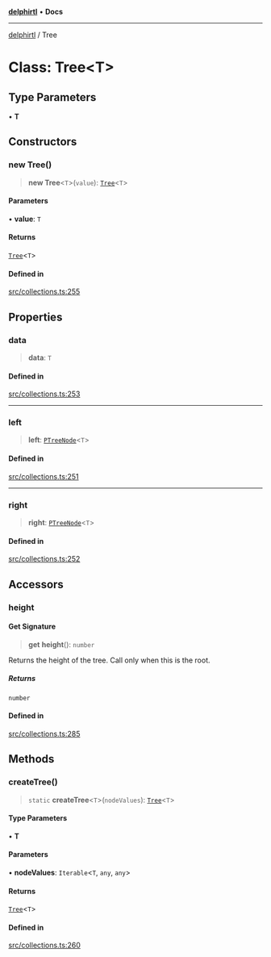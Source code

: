 [**delphirtl**](../README.md) • **Docs**

***

[delphirtl](../globals.md) / Tree

# Class: Tree\<T\>

## Type Parameters

• **T**

## Constructors

### new Tree()

> **new Tree**\<`T`\>(`value`): [`Tree`](Tree.md)\<`T`\>

#### Parameters

• **value**: `T`

#### Returns

[`Tree`](Tree.md)\<`T`\>

#### Defined in

[src/collections.ts:255](https://github.com/chuacw/delphirtl/blob/7cdff4fb9a05124bdd3aaafa70e9539e4f06ec46/src/collections.ts#L255)

## Properties

### data

> **data**: `T`

#### Defined in

[src/collections.ts:253](https://github.com/chuacw/delphirtl/blob/7cdff4fb9a05124bdd3aaafa70e9539e4f06ec46/src/collections.ts#L253)

***

### left

> **left**: [`PTreeNode`](../type-aliases/PTreeNode.md)\<`T`\>

#### Defined in

[src/collections.ts:251](https://github.com/chuacw/delphirtl/blob/7cdff4fb9a05124bdd3aaafa70e9539e4f06ec46/src/collections.ts#L251)

***

### right

> **right**: [`PTreeNode`](../type-aliases/PTreeNode.md)\<`T`\>

#### Defined in

[src/collections.ts:252](https://github.com/chuacw/delphirtl/blob/7cdff4fb9a05124bdd3aaafa70e9539e4f06ec46/src/collections.ts#L252)

## Accessors

### height

#### Get Signature

> **get** **height**(): `number`

Returns the height of the tree. Call only when this is the root.

##### Returns

`number`

#### Defined in

[src/collections.ts:285](https://github.com/chuacw/delphirtl/blob/7cdff4fb9a05124bdd3aaafa70e9539e4f06ec46/src/collections.ts#L285)

## Methods

### createTree()

> `static` **createTree**\<`T`\>(`nodeValues`): [`Tree`](Tree.md)\<`T`\>

#### Type Parameters

• **T**

#### Parameters

• **nodeValues**: `Iterable`\<`T`, `any`, `any`\>

#### Returns

[`Tree`](Tree.md)\<`T`\>

#### Defined in

[src/collections.ts:260](https://github.com/chuacw/delphirtl/blob/7cdff4fb9a05124bdd3aaafa70e9539e4f06ec46/src/collections.ts#L260)
